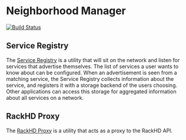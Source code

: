 # Neighborhood Manager
[![Build Status](https://travis-ci.org/RackHD/NeighborhoodManager.svg?branch=master)](https://travis-ci.org/RackHD/NeighborhoodManager)  

## Service Registry
The [Service Registry] is a utility that will sit on the network and listen for services that advertise themselves. The list of services a user wants to know about can be configured. When an advertisement is seen from a matching service, the Service Registry collects information about the service, and registers it with a storage backend of the users choosing. Other applications can access this storage for aggregated information about all services on a network. 

## RackHD Proxy
The [RackHD Proxy] is a utility that acts as a proxy to the RackHD API. 


[Service Registry]: https://github.com/RackHD/NeighborhoodManager/tree/master/registry
[RackHD Proxy]: https://github.com/RackHD/NeighborhoodManager/tree/master/rackhd
